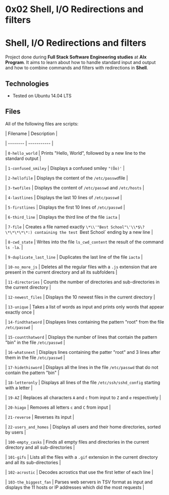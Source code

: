 # 0x02 Shell, I/O Redirections and filters

# Shell, I/O Redirections and filters


Project done during **Full Stack Software Engineering studies** at **Alx Program**. It aims to learn about how to handle standard input and output and how to combine commands and filters with redirections in **Shell**.



## Technologies

* Tested on Ubuntu 14.04 LTS


## Files

All of the following files are scripts:



| Filename | Description |

| -------- | ----------- |

| `0-hello_world` | Prints "Hello, World", followed by a new line to the standard output |

| `1-confused_smiley` | Displays a confused smiley `"(Ôo)'` |

| `2-hellofile` | Displays the content of the `/etc/passwd`file |

| `3-twofiles` | Displays the content of `/etc/passwd` and `/etc/hosts` |

| `4-lastlines` | Displays the last 10 lines of `/etc/passwd` |

| `5-firstlines` | Displays the first 10 lines of `/etc/passwd` |

| `6-third_line` | Displays the third line of the file `iacta` |

| `7-file` | Creates a file named exactly `\*\\'"Best School"\'\\*$\?\*\*\*\*\*:) containing the test `Best School` ending by a new line |

| `8-cwd_state` | Writes into the file `ls_cwd_content` the result of the command `ls -la`. |

| `9-duplicate_last_line` | Duplicates the last line of the file `iacta` |

| `10-no_more_js` | Deletes all the regular files with a `.js` extension that are present in the current directory and all its subfolders |

 | `11-directories` | Counts the number of directories and sub-directories in the current directory |

| `12-newest_files` | Displays the 10 newest files in the current directory |

| `13-unique` | Takes a list of words as input and prints only words that appear exactly once |

| `14-findthatword` | Displayes lines containing the pattern "root" from the file `/etc/passwd` |

| `15-countthatword` | Displays the number of lines that contain the pattern "bin" in the file `/etc/passwd` |

| `16-whatsnext` | Displays lines containing the patter "root" and 3 lines after them in the file `/etc/passwd` |

| `17-hidethisword` | Displays all the lines in the file `/etc/passwd` that do not contain the pattern "bin" |

| `18-letteronly` | Displays all lines of the file `/etc/ssh/sshd_config` starting with a letter |

| `19-AZ` | Replaces all characters `A` and `c` from input to `Z` and `e` respectively |

| `20-hiago` | Removes all letters `c` and `C` from input |

| `21-reverse` | Reverses its input |

| `22-users_and_homes` | Displays all users and their home directories, sorted by users |

| `100-empty_casks` | Finds all empty files and directories in the current directory and all sub-directories |

| `101-gifs` | Lists all the files with a `.gif` extension in the current directory and all its sub-directories |

| `102-acrostic` | Decodes acrostics that use the first letter of each line |

| `103-the_biggest_fan` | Parses web servers in TSV format as input and displays the 11 hosts or IP addresses which did the most requests |